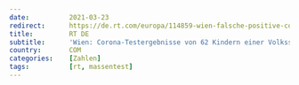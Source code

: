```yaml
---
date:          2021-03-23
redirect:      https://de.rt.com/europa/114859-wien-falsche-positive-corona-testergebnisse/
title:         RT DE
subtitle:      'Wien: Corona-Testergebnisse von 62 Kindern einer Volksschule waren falsch'
country:       COM
categories:    [Zahlen]
tags:          [rt, massentest]
---
```

